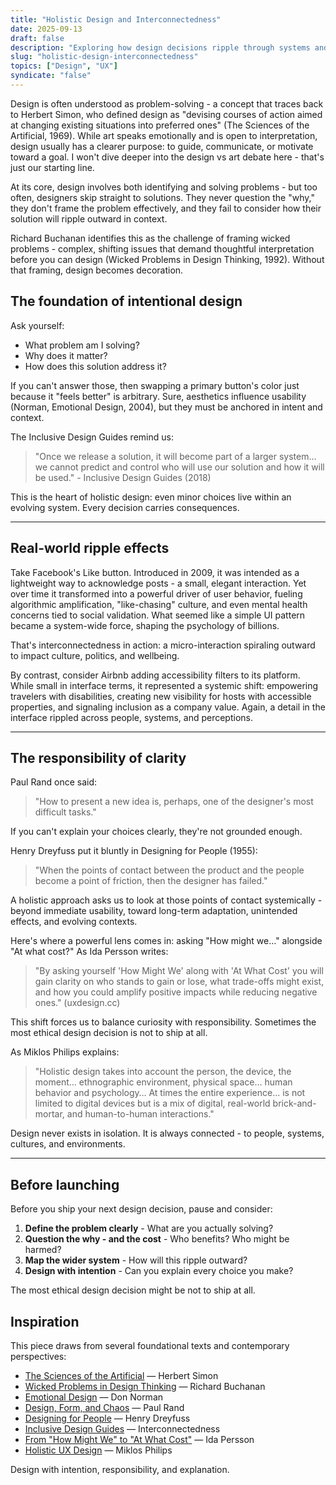 ```yaml
---
title: "Holistic Design and Interconnectedness"
date: 2025-09-13
draft: false
description: "Exploring how design decisions ripple through systems and the importance of considering interconnectedness in our work."
slug: "holistic-design-interconnectedness"
topics: ["Design", "UX"]
syndicate: "false"
---
```


Design is often understood as problem-solving - a concept that traces back to Herbert Simon, who defined design as "devising courses of action aimed at changing existing situations into preferred ones" (The Sciences of the Artificial, 1969). While art speaks emotionally and is open to interpretation, design usually has a clearer purpose: to guide, communicate, or motivate toward a goal. I won't dive deeper into the design vs art debate here - that's just our starting line.

At its core, design involves both identifying and solving problems - but too often, designers skip straight to solutions. They never question the "why," they don't frame the problem effectively, and they fail to consider how their solution will ripple outward in context.

Richard Buchanan identifies this as the challenge of framing wicked problems - complex, shifting issues that demand thoughtful interpretation before you can design (Wicked Problems in Design Thinking, 1992). Without that framing, design becomes decoration.

## The foundation of intentional design

Ask yourself:
- What problem am I solving?
- Why does it matter?
- How does this solution address it?

If you can't answer those, then swapping a primary button's color just because it "feels better" is arbitrary. Sure, aesthetics influence usability (Norman, Emotional Design, 2004), but they must be anchored in intent and context.

The Inclusive Design Guides remind us:

> "Once we release a solution, it will become part of a larger system… we cannot predict and control who will use our solution and how it will be used." - Inclusive Design Guides (2018)

This is the heart of holistic design: even minor choices live within an evolving system. Every decision carries consequences.

---

## Real-world ripple effects

Take Facebook's Like button. Introduced in 2009, it was intended as a lightweight way to acknowledge posts - a small, elegant interaction. Yet over time it transformed into a powerful driver of user behavior, fueling algorithmic amplification, "like-chasing" culture, and even mental health concerns tied to social validation. What seemed like a simple UI pattern became a system-wide force, shaping the psychology of billions.

That's interconnectedness in action: a micro-interaction spiraling outward to impact culture, politics, and wellbeing.

By contrast, consider Airbnb adding accessibility filters to its platform. While small in interface terms, it represented a systemic shift: empowering travelers with disabilities, creating new visibility for hosts with accessible properties, and signaling inclusion as a company value. Again, a detail in the interface rippled across people, systems, and perceptions.

---

## The responsibility of clarity

Paul Rand once said:

> "How to present a new idea is, perhaps, one of the designer's most difficult tasks."

If you can't explain your choices clearly, they're not grounded enough.

Henry Dreyfuss put it bluntly in Designing for People (1955):

> "When the points of contact between the product and the people become a point of friction, then the designer has failed."

A holistic approach asks us to look at those points of contact systemically - beyond immediate usability, toward long-term adaptation, unintended effects, and evolving contexts.

Here's where a powerful lens comes in: asking "How might we…" alongside "At what cost?" As Ida Persson writes:

> "By asking yourself 'How Might We' along with 'At What Cost' you will gain clarity on who stands to gain or lose, what trade-offs might exist, and how you could amplify positive impacts while reducing negative ones." (uxdesign.cc)

This shift forces us to balance curiosity with responsibility. Sometimes the most ethical design decision is not to ship at all.

As Miklos Philips explains:

> "Holistic design takes into account the person, the device, the moment… ethnographic environment, physical space… human behavior and psychology… At times the entire experience… is not limited to digital devices but is a mix of digital, real-world brick-and-mortar, and human-to-human interactions."

Design never exists in isolation. It is always connected - to people, systems, cultures, and environments.

---

## Before launching

Before you ship your next design decision, pause and consider:

1. **Define the problem clearly** - What are you actually solving?
2. **Question the why - and the cost** - Who benefits? Who might be harmed?
3. **Map the wider system** - How will this ripple outward?
4. **Design with intention** - Can you explain every choice you make?

The most ethical design decision might be not to ship at all.

## Inspiration

This piece draws from several foundational texts and contemporary perspectives:

- [The Sciences of the Artificial](https://mitpress.mit.edu/9780262691918/the-sciences-of-the-artificial/) — Herbert Simon
- [Wicked Problems in Design Thinking](https://www.jstor.org/stable/1511637) — Richard Buchanan  
- [Emotional Design](https://www.normanandcompany.com/emotional-design/) — Don Norman
- [Design, Form, and Chaos](https://yalebooks.yale.edu/book/9780300055532/design-form-and-chaos/) — Paul Rand
- [Designing for People](https://www.goodreads.com/book/show/1576579.Designing_for_People) — Henry Dreyfuss
- [Inclusive Design Guides](https://guide.inclusivedesign.ca/) — Interconnectedness
- [From "How Might We" to "At What Cost"](https://uxdesign.cc/from-how-might-we-to-at-what-cost-9a9fb4d7e5b) — Ida Persson
- [Holistic UX Design](https://www.toptal.com/designers/ux/holistic-ux-design) — Miklos Philips

Design with intention, responsibility, and explanation.
